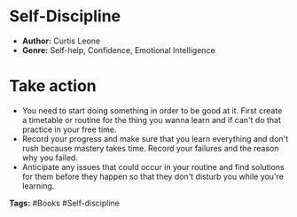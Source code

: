 # Self-Discipline
- **Author:** Curtis Leone
- **Genre:** Self-help, Confidence, Emotional Intelligence

# Take action
- You need to start doing something in order to be good at it. First create a timetable or routine for the thing you wanna learn and if can't do that practice in your free time.
- Record your progress and make sure that you learn everything and don't rush because mastery takes time. Record your failures and the reason why you failed.
- Anticipate any issues that could occur in your routine and find solutions for them before they happen so that they don't disturb you while you're learning.

**Tags:** #Books #Self-discipline